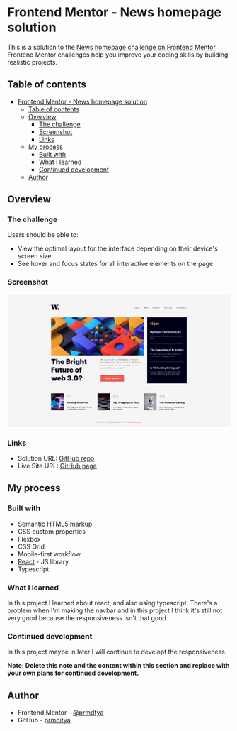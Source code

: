 # Frontend Mentor - News homepage solution

This is a solution to the [News homepage challenge on Frontend Mentor](https://www.frontendmentor.io/challenges/news-homepage-H6SWTa1MFl). Frontend Mentor challenges help you improve your coding skills by building realistic projects. 

## Table of contents

- [Frontend Mentor - News homepage solution](#frontend-mentor---news-homepage-solution)
  - [Table of contents](#table-of-contents)
  - [Overview](#overview)
    - [The challenge](#the-challenge)
    - [Screenshot](#screenshot)
    - [Links](#links)
  - [My process](#my-process)
    - [Built with](#built-with)
    - [What I learned](#what-i-learned)
    - [Continued development](#continued-development)
  - [Author](#author)

## Overview

### The challenge

Users should be able to:

- View the optimal layout for the interface depending on their device's screen size
- See hover and focus states for all interactive elements on the page

### Screenshot

![](./screenshot.png)

### Links

- Solution URL: [GitHub repo](https://github.com/prmditya/FM03-news-homepage)
- Live Site URL: [GitHub page](https://your-live-site-url.com)

## My process

### Built with

- Semantic HTML5 markup
- CSS custom properties
- Flexbox
- CSS Grid
- Mobile-first workflow
- [React](https://reactjs.org/) - JS library
- Typescript

### What I learned

In this project I learned about react, and also using typescript. There's a problem when I'm making the navbar and in this project I think it's still not very good because the responsiveness isn't that good.

### Continued development

In this project maybe in later I will continue to developt the responsiveness.

**Note: Delete this note and the content within this section and replace with your own plans for continued development.**

## Author

- Frontend Mentor - [@prmdtya](https://www.frontendmentor.io/profile/prmditya)
- GitHub - [prmditya](https://github.com/prmditya)